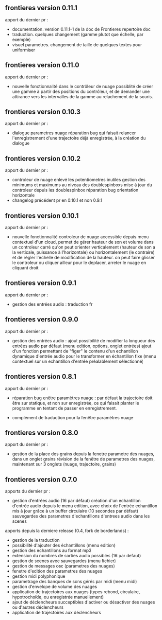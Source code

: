 ## frontieres version 0.11.1

apport du dernier pr :

- documentation. version 0.11.1-1 de la doc de Frontieres repertoire doc
- traduction. quelques changement (gamme plutot que échelle, par exemple)
- visuel parametres. changement de taille de quelques textes pour uniformiser

## frontieres version 0.11.0

apport du dernier pr :

- nouvelle fonctionnalité dans le contrôleur de nuage
possiblité de créer une gamme à partir des positions du contrôleur, et de demander une attirance vers les intervalles de la gamme au relachement de la souris.

## frontieres version 0.10.3

apport du dernier pr :

- dialogue parametres nuage
réparation bug qui faisait relancer l'enregistrement d'une trajectoire déjà enregistrée, à la création du dialogue

## frontieres version 0.10.2

apport du dernier pr :

- controleur de nuage
enlevé les potentiometres inutiles
gestion des minimums et maximums au niveau des doublespinboxs
mise à jour du controleur depuis les doublespinbox
réparation bug orientation horizontale
- changelog
précédent pr en 0.10.1 et non 0.9.1

## frontieres version 0.10.1

apport du dernier pr :

- nouvelle fonctionnalité controleur de nuage
accessible depuis menu contextuel d'un cloud, permet de gérer hauteur de son et volume dans un controleur carré qu'on peut orienter verticalement (hauteur de son a la verticale, puissance à l'horizontale) ou horizontalement (le contraire) et de règler l'echelle de modification de la hauteur.
on peut faire glisser le controleur ou cliquer ailleur pour le deplacer, arreter le nuage en cliquant droit

## frontieres version 0.9.1

apport du dernier pr :

- gestion des entrées audio :
traduction fr

## frontieres version 0.9.0

apport du dernier pr :

- gestion des entrées audio :
ajout possibilité de modifier la longueur des entrées audio par défaut (menu edition, options, onglet entrées)
ajout d'un fonction permettant de "figer" le contenu d'un echantillon dynamique d'entrée audio pour le transformer en échantillon fixe (menu contextuel sur un echantillon d'entrée préalablement sélectionné)

## frontieres version 0.8.1

apport du dernier pr :

- réparation bug enêtre paramètres nuage : par défaut la trajectoire doit être sur statique, et non sur enregistrée, ce qui faisait planter le programme en tentant de passer en enregistrement.

- complément de traduction pour la fenêtre paramètres nuage

## frontieres version 0.8.0

apport du dernier pr :

- gestion de la place des grains
      depuis la fenetre parametre des nuages, dans un onglet grains
      révision de la fenêtre de parametres des nuages, maintenant sur 3 onglets (nuage, trajectoire, grains)

## frontieres version 0.7.0

apports du dernier pr : 

- gestion d'entrées audio (16 par défaut)
      création d'un echantillon d'entrée audio depuis le menu edition, avec choix de l'entrée
      echantillon mis à jour grâce à un buffer circulaire (10 secondes par défaut)
      sauvegardes des parametres d'echantillons d'entrees audio dans les scenes

apports depuis la derniere release (0.4, fork de borderlands) :

- gestion de la traduction
- possibilité d'ajouter des échantillons (menu edition)
- gestion des echantillons au format mp3
- extension du nombres de sorties audio possibles (16 par defaut)
- gestion de scenes avec sauvegardes (menu fichier)
- gestion de messages osc (parametres des nuages)
- fenetre d'edition des parametres des nuages
- gestion midi polyphonique
- parametrage des banques de sons gérés par midi (menu midi)
- gestion d'envelope de volume des nuages
- application de trajectoires aux nuages (types rebond, circulaire, hypotrochoïde, ou enregistrée manuellement)
- ajout de déclencheurs succeptibles d'activer ou désactiver des nuages ou d'autres déclencheurs
- application de trajectoires aux déclencheurs

